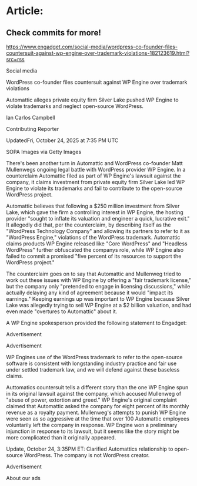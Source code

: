 # Article:

## Check commits for more!
https://www.engadget.com/social-media/wordpress-co-founder-files-countersuit-against-wp-engine-over-trademark-violations-182123619.html?src=rss

Social media

WordPress co-founder files countersuit against WP Engine over trademark violations

Automattic alleges private equity firm Silver Lake pushed WP Engine to violate trademarks and neglect open-source WordPress.

Ian Carlos Campbell

Contributing Reporter

UpdatedFri, October 24, 2025 at 7:35 PM UTC

SOPA Images via Getty Images

There's been another turn in Automattic and WordPress co-founder Matt Mullenwegs ongoing legal battle with WordPress provider WP Engine. In a counterclaim Automattic filed as part of WP Engine's lawsuit against the company, it claims investment from private equity firm Silver Lake led WP Engine to violate its trademarks and fail to contribute to the open-source WordPress project.

Automattic believes that following a $250 million investment from Silver Lake, which gave the firm a controlling interest in WP Engine, the hosting provider "sought to inflate its valuation and engineer a quick, lucrative exit." It allegedly did that, per the counterclaim, by describing itself as the "WordPress Technology Company" and allowing its partners to refer to it as "WordPress Engine," violations of the WordPress trademark. Automattic claims products WP Engine released like "Core WordPress" and "Headless WordPress" further obfuscated the companys role, while WP Engine also failed to commit a promised "five percent of its resources to support the WordPress project."

The counterclaim goes on to say that Automattic and Mullenweg tried to work out these issues with WP Engine by offering a "fair trademark license," but the company only "pretended to engage in licensing discussions," while actually delaying any kind of agreement because it would "impact its earnings." Keeping earnings up was important to WP Engine because Silver Lake was allegedly trying to sell WP Engine at a $2 billion valuation, and had even made "overtures to Automattic" about it.

A WP Engine spokesperson provided the following statement to Engadget:

Advertisement

Advertisement

WP Engines use of the WordPress trademark to refer to the open-source software is consistent with longstanding industry practice and fair use under settled trademark law, and we will defend against these baseless claims.

Auttomatics countersuit tells a different story than the one WP Engine spun in its original lawsuit against the company, which accused Mullenweg of "abuse of power, extortion and greed." WP Engine's original complaint claimed that Automattic asked the company for eight percent of its monthly revenue as a royalty payment. Mullenweg's attempts to punish WP Engine were seen as so aggressive at the time that over 100 Automattic employees voluntarily left the company in response. WP Engine won a preliminary injunction in response to its lawsuit, but it seems like the story might be more complicated than it originally appeared.

Update, October 24, 3:35PM ET: Clarified Automattics relationship to open-source WordPress. The company is not WordPress creator.

Advertisement

About our ads